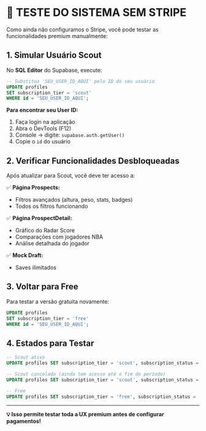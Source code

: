 # 🧪 **TESTE DO SISTEMA SEM STRIPE**

Como ainda não configuramos o Stripe, você pode testar as funcionalidades premium manualmente:

## **1. Simular Usuário Scout**

No **SQL Editor** do Supabase, execute:

```sql
-- Substitua 'SEU_USER_ID_AQUI' pelo ID do seu usuário
UPDATE profiles 
SET subscription_tier = 'scout'
WHERE id = 'SEU_USER_ID_AQUI';
```

**Para encontrar seu User ID:**
1. Faça login na aplicação
2. Abra o DevTools (F12)
3. Console → digite: `supabase.auth.getUser()`
4. Copie o `id` do usuário

## **2. Verificar Funcionalidades Desbloqueadas**

Após atualizar para Scout, você deve ter acesso a:

✅ **Página Prospects:**
- Filtros avançados (altura, peso, stats, badges)
- Todos os filtros funcionando

✅ **Página ProspectDetail:**
- Gráfico do Radar Score
- Comparações com jogadores NBA
- Análise detalhada do jogador

✅ **Mock Draft:**
- Saves ilimitados

## **3. Voltar para Free**

Para testar a versão gratuita novamente:

```sql
UPDATE profiles 
SET subscription_tier = 'free'
WHERE id = 'SEU_USER_ID_AQUI';
```

## **4. Estados para Testar**

```sql
-- Scout ativo
UPDATE profiles SET subscription_tier = 'scout', subscription_status = 'active';

-- Scout cancelado (ainda tem acesso até o fim do período)
UPDATE profiles SET subscription_tier = 'scout', subscription_status = 'canceled';

-- Free
UPDATE profiles SET subscription_tier = 'free', subscription_status = 'inactive';
```

---

**💡 Isso permite testar toda a UX premium antes de configurar pagamentos!**
